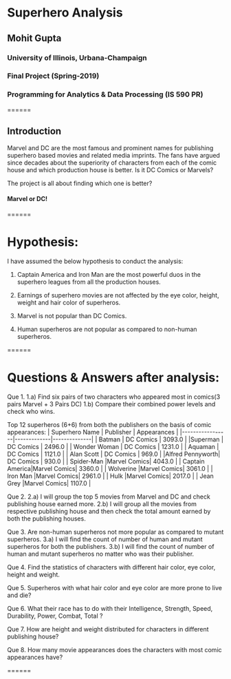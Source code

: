 # Superhero Analysis

##  Mohit Gupta
### University of Illinois, Urbana-Champaign
### Final Project (Spring-2019)
### Programming for Analytics & Data Processing (IS 590 PR)

======
## Introduction

Marvel and DC are the most famous and prominent names for publishing superhero based movies and related media imprints. The fans have argued since decades about the superiority of characters from each of the comic house and which production house is better. Is it DC Comics or Marvels? 

The project is all about finding which one is better? 
#### Marvel or DC!


======

# Hypothesis:

I have assumed the below hypothesis to conduct the analysis:

1. Captain America and Iron Man are the most powerful duos in the superhero leagues from all the production houses.

2. Earnings of superhero movies are not affected by the eye color, height, weight and hair color of superheros.

3. Marvel is not popular than DC Comics.

4. Human superheros are not popular as compared to non-human superheros.

======

# Questions & Answers after analysis:

Que 1.
1.a) Find six pairs of two characters who appeared most in comics(3 pairs Marvel + 3 Pairs DC)
1.b) Compare their combined power levels and check who wins.

Top 12 superheros (6+6) from both the publishers on the basis of comic appearances:
| Superhero Name  | Publisher   | Appearances  |
|-----------------|-------------|--------------|
|   Batman        |  DC Comics  |       3093.0 |
|Superman         | DC Comics   |      2496.0  |
|  Wonder Woman   |  DC Comics  |       1231.0 |
|  Aquaman        |  DC Comics  |       1121.0 |
|  Alan Scott     |  DC Comics  |  969.0       |
|Alfred Pennyworth| DC Comics   | 930.0        |
|   Spider-Man    |Marvel Comics| 4043.0       |
|  Captain America|Marvel Comics| 3360.0       |
| Wolverine       |Marvel Comics|       3061.0 |
|  Iron Man       |Marvel Comics|       2961.0 |
|  Hulk           |Marvel Comics|      2017.0  |
|   Jean Grey     |Marvel Comics|  1107.0      |

Que 2. 
2.a) I will group the top 5 movies from Marvel and DC and check publishing house earned more.
2.b) I will group all the movies from respective publishing house and then check the total amount earned by both the publishing houses.

Que 3. Are non-human superheros not more popular as compared to mutant superheros.
3.a) I will find the count of number of human and mutant superheros for both the publishers.
3.b) I will find the count of number of human and mutant superheros no matter who was their publisher.

Que 4. Find the statistics of characters with different hair color, eye color, height and weight.

Que 5. Superheros with what hair color and eye color are more prone to live and die?

Que 6. What their race has to do with their Intelligence, Strength, Speed, Durability, Power, Combat, Total ?

Que 7. How are height and weight distributed for characters in different publishing house?

Que 8. How many movie appearances does the characters with most comic appearances have?

======
























